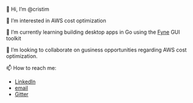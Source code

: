 👋 Hi, I’m @cristim

👀 I’m interested in AWS cost optimization

🌱 I’m currently learning building desktop apps in Go using the [Fyne](https://fyne.io) GUI toolkit

💞️ I’m looking to collaborate on gusiness opportunities regarding AWS cost optimization.

📫 How to reach me:
- [LinkedIn](https://www.linkedin.com/in/cristimagherusan/)
- [email](mailto:cristi@autospotting.io)
- [Gitter](https://gitter.im/cristim)

<!---
cristim/cristim is a ✨ special ✨ repository because its `README.md` (this file) appears on your GitHub profile.
You can click the Preview link to take a look at your changes.
--->
